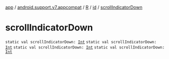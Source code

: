 [app](../../../index.md) / [android.support.v7.appcompat](../../index.md) / [R](../index.md) / [id](index.md) / [scrollIndicatorDown](.)

# scrollIndicatorDown

`static val scrollIndicatorDown: `[`Int`](https://kotlinlang.org/api/latest/jvm/stdlib/kotlin/-int/index.html)
`static val scrollIndicatorDown: `[`Int`](https://kotlinlang.org/api/latest/jvm/stdlib/kotlin/-int/index.html)
`static val scrollIndicatorDown: `[`Int`](https://kotlinlang.org/api/latest/jvm/stdlib/kotlin/-int/index.html)
`static val scrollIndicatorDown: `[`Int`](https://kotlinlang.org/api/latest/jvm/stdlib/kotlin/-int/index.html)